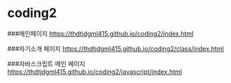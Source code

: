 # coding2

###메인페이지
https://thdtjdgml415.github.io/coding2/index.html   

###자기소개 페이지
https://thdtjdgml415.github.io/coding2/class/index.html   

###자바스크립트 메인 페이지
https://thdtjdgml415.github.io/coding2/javascript/index.html
